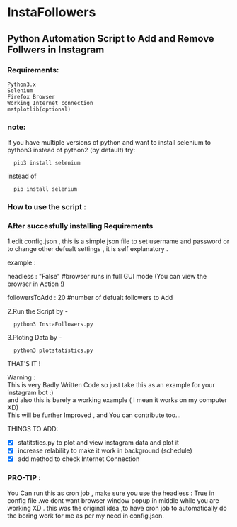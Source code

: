 # InstaFollowers

## Python Automation Script to Add and Remove Follwers in Instagram

### Requirements:
```
Python3.x
Selenium
Firefox Browser
Working Internet connection
matplotlib(optional)
```
### note:
If you have multiple versions of python and want to install selenium to python3 instead of python2 (by default)
try:
```
  pip3 install selenium
```

instead of
```
  pip install selenium
```

### How to use the script :

### After succesfully installing Requirements

1.edit config.json , this is a simple json file to set username and password or to change other defualt settings , it is self explanatory .

example :

headless : "False"  #browser runs in full GUI mode (You can view the browser in Action !)  

followersToAdd : 20  #number of defualt followers to Add  

2.Run the Script by -  
```
  python3 InstaFollowers.py  
```  
3.Ploting Data by -
```
  python3 plotstatistics.py
```
THAT'S IT !  

Warning :  
  This is very Badly Written Code so just take this as an example for your instagram bot :)  
  and also this is barely a working example ( I mean it works on my computer XD)  
  This will be further Improved , and You can contribute too...

THINGS TO ADD:  
- [x] statitstics.py to plot and view instagram data and plot it
- [x] increase relability to make it work in background (schedule)  
- [x] add method to check Internet Connection

### PRO-TIP :

You Can run this as cron job , make sure you use the headless : True in config file .we dont want   browser window popup in middle while you are working XD . this was the original idea ,to have cron  job to automatically do the boring work for me as per my need in config.json.
